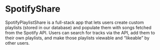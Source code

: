 # SpotifyShare
SpotifyPlaylistShare is a full-stack app that lets users create custom playlists (stored in our database) and populate them with songs fetched from the Spotify API. Users can search for tracks via the API, add them to their own playlists, and make those playlists viewable and “likeable” by other users.
